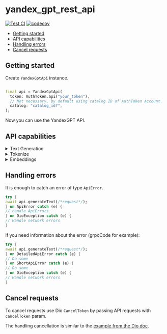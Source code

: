# yandex_gpt_rest_api

[![Test CI](https://github.com/vladcto/yandex-gpt-rest-api/actions/workflows/test_with_coverage.yaml/badge.svg?branch=main&event=push)](https://github.com/vladcto/yandex-gpt-rest-api/actions/workflows/test_with_coverage.yaml)
[![codecov](https://codecov.io/gh/vladcto/yandex-gpt-rest-api/graph/badge.svg?token=747T4E5KE6)](https://codecov.io/gh/vladcto/yandex-gpt-rest-api)

- [Getting started](#getting-started)
- [API capabilities](#api-capabilities)
- [Handling errors](#handling-errors)
- [Cancel requests](#cancel-requests)

## Getting started

Create `YandexGptApi` instance.

```dart

final api = YandexGptApi(
  token: AuthToken.api("your_token"),
  // Not necessary, by default using catalog ID of AuthToken Account.
  catalog: "catalog_id?",
);
```

Now you can use the YandexGPT API.

## API capabilities

<details>
<summary>Text Generation</summary>

### Generate sync text

```dart
void main() async {
  final response = await api.generateText(
    TextGenerationRequest(
      model: GModel.yandexGpt('folder_id'),
      messages: const [
        Message.system("Some joke"),
        Message.user("Generate joke"),
      ],
    ),
  );
  print(response.alternatives.first.message);
  print(response.usage.totalTokens);
}
```

### Generate async text

```dart
void main() async {
  final response = await api.generateAsyncText(
    TextGenerationRequest(
      model: GModel.yandexGpt('folder_id'),
      messages: const [
        Message.system("Some joke"),
        Message.user("Generate joke"),
      ],
    ),
  );
  print(response.done);
}
```
</details>

<details>
<summary>Tokenize</summary>

### Tokenize completion

```dart
void main() async {
  final response = await api.tokenizeCompletion(
    TextGenerationRequest(
      model: GModel.yandexGpt('folder_id'),
      messages: const [
        Message.system("Some joke"),
        Message.user("Generate joke"),
      ],
    ),
  );
  print(response.tokens.length);
}
```

### Tokenize text

```dart
void main() async {
  final response = await api.tokenizeText(
    TokenizeTextRequest(
      model: GModel.yandexGpt('folder_id'),
      text: 'some_response_text',
    ),
  );
  print(response.tokens.length);
}
```
</details>

<details>
<summary>Embeddings</summary>

```dart
void main() async {
  final response = await api.getTextEmbedding(
    EmbeddingRequest(
      model: VModel.documentation('folder_id'),
      text: 'Some text',
    ),
  );
  print(response.embedding);
}
```
</details>

## Handling errors

It is enough to catch an error of type `ApiError`.

```dart
try {
await api.generateText(/*request*/);
} on ApiError catch (e) {
// handle ApiErrors
} on DioException catch (e) {
// Handle network errors
}
```

If you need information about the error (grpcCode for example):

```dart
try {
await api.generateText(/*request*/);
} on DetailedApiError catch (e) {
// Do some
} on ShortApiError catch (e) {
// Do some
} on DioException catch (e) {
// Handle network errors
}
```

## Cancel requests

To cancel requests use Dio `CancelToken` by passing API requests with `cancelToken` param.

The handling cancellation is similar to
the [example from the Dio doc](https://github.com/cfug/dio/blob/51d0bbb74298f40ef2f54d6109c2510c978f3771/example/lib/cancel_request.dart).